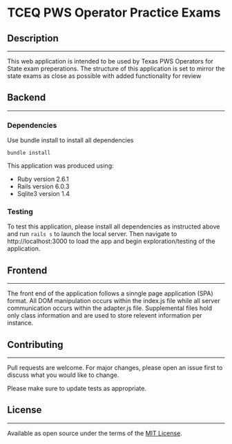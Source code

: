 # TCEQ PWS Operator Practice Exams

## Description
---
This web application is intended to be used by Texas PWS Operators for State exam preperations. The structure of this application is set to mirror the state exams as close as possible with added functionality for review

## Backend
---

### Dependencies
Use bundle install to install all dependencies

```
bundle install
```

This application was produced using:
* Ruby version 2.6.1
* Rails version 6.0.3
* Sqlite3 version 1.4

### Testing
To test this application, please install all dependencies as instructed above and run `rails s` to launch the local server.
Then navigate to http://localhost:3000 to load the app and begin exploration/testing of the application.

## Frontend
---

The front end of the application follows a sinngle page application (SPA) format. All DOM manipulation occurs within the index.js file while all server communication occurs within the adapter.js file. Supplemental files hold only class information and are used to store relevent information per instance.

## Contributing
---
Pull requests are welcome. For major changes, please open an issue first to discuss what you would like to change.

Please make sure to update tests as appropriate.

## License
---
Available as open source under the terms of the [MIT License](https://github.com/Clannis/Dog-Training-App/blob/master/LICENSE).